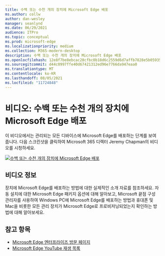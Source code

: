 ```yaml
---
title: 수백 또는 수천 개의 장치에 Microsoft Edge 배포
ms.author: collw
author: dan-wesley
manager: seanlynd
ms.date: 06/29/2021
audience: ITPro
ms.topic: conceptual
ms.prod: microsoft-edge
ms.localizationpriority: medium
ms.collection: M365-modern-desktop
description: 수백 또는 수천 개의 장치에 Microsoft Edge 배포
ms.openlocfilehash: 12e8f7be8ebcac28cfbc0b18d6c2559d6d7affb7828e5b05935396cfbe07f2fa
ms.sourcegitcommit: d44c0997ffe40d67421312ed96e7766da947eaa0
ms.translationtype: MT
ms.contentlocale: ko-KR
ms.lasthandoff: 08/05/2021
ms.locfileid: "11724848"
---
```

# <a name="video-deploy-microsoft-edge-to-hundreds-or-thousands-of-devices"></a>비디오: 수백 또는 수천 개의 장치에 Microsoft Edge 배포

이 비디오에서는 관리되는 모든 디바이스에 Microsoft Edge를 배포하는 단계를 보여줍니다. 다음 스크린샷을 클릭하여 Microsoft 365 디렉터 Jeremy Chapman의 비디오를 시청하세요.

[![수백 또는 수천 개의 장치에 Microsoft Edge 배포](media/microsoft-edge-video-deploy/0.png)](http://www.youtube.com/watch?v=o90UsN6g6NE "Deploy Microsoft Edge to hundreds or thousands of devices")

## <a name="about-the-video"></a>비디오 정보

장치에 Microsoft Edge를 배포하는 방법에 대한 실제적인 소개 자료를 참조하세요. 자동 설치에 대한 Microsoft Edge 패키지 옵션에 대해 알아보고, Microsoft 끝점 구성 관리자를 사용하여 Windows PC에 Microsoft Edge를 배포하는 방법과 휴대폰 및 Mac을 비롯한 모든 관리 장치가 Microsoft Edge로 프로비저닝되었는지 확인하는 방법에 대해 알아보세요.

## <a name="see-also"></a>참고 항목

- [Microsoft Edge 엔터프라이즈 방문 페이지](https://aka.ms/EdgeEnterprise)
- [Microsoft Edge YouTube 재생 목록](https://www.youtube.com/playlist?list=PLXtHYVsvn_b-uXh1tMeYpT-0iD8tD3tFy)
